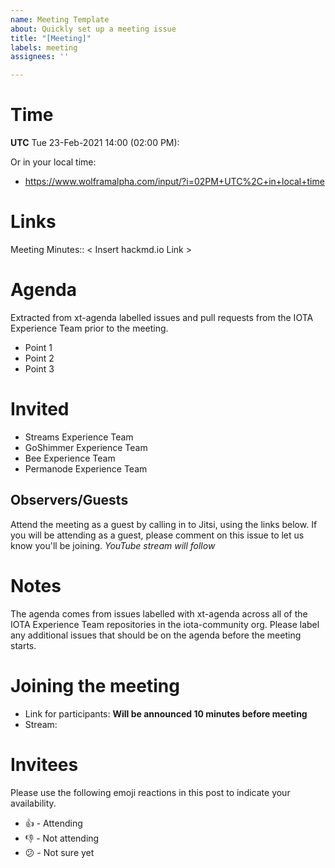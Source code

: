 ```yaml
---
name: Meeting Template
about: Quickly set up a meeting issue
title: "[Meeting]"
labels: meeting
assignees: ''

---
```


# Time
**UTC** Tue 23-Feb-2021 14:00 (02:00 PM):

Or in your local time:

* https://www.wolframalpha.com/input/?i=02PM+UTC%2C+in+local+time


# Links

Meeting Minutes:: < Insert hackmd.io Link >

# Agenda

Extracted from xt-agenda labelled issues and pull requests from the IOTA Experience Team prior to the meeting.

* Point 1
* Point 2
* Point 3

# Invited

* Streams Experience Team
* GoShimmer Experience Team
* Bee Experience Team
* Permanode Experience Team

## Observers/Guests

Attend the meeting as a guest by calling in to Jitsi, using the links below. If you will be attending as a guest, please comment on this issue to let us know you'll be joining.
_YouTube stream will follow_

# Notes

The agenda comes from issues labelled with xt-agenda across all of the IOTA Experience Team repositories in the iota-community org. Please label any additional issues that should be on the agenda before the meeting starts.

# Joining the meeting

* Link for participants: **Will be announced 10 minutes before meeting**
* Stream: <TBA>

# Invitees

Please use the following emoji reactions in this post to indicate your
availability.

* :+1: - Attending
* :-1: - Not attending
* :confused: - Not sure yet
